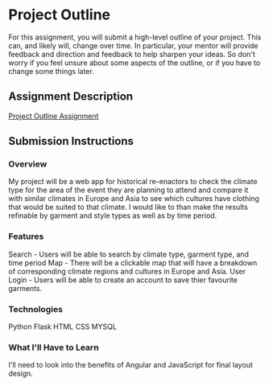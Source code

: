 # Project Outline
For this assignment, you will submit a high-level outline of your project. This can, and likely will, change over time. In particular, your mentor will provide feedback and direction and feedback to help sharpen your ideas. So don't worry if you feel unsure about some aspects of the outline, or if you have to change some things later.

## Assignment Description
[Project Outline Assignment](https://education.launchcode.org/liftoff/assignments/project-outline/)

## Submission Instructions

### Overview

My project will be a web app for historical re-enactors to check the climate type for the area of the event they are planning to attend and compare it with similar climates in Europe and Asia to see which cultures have clothing that would be suited to that climate.  I would like to than make the results refinable by garment and style types as well as by time period.


### Features

Search - Users will be able to search by climate type, garment type, and time period
Map - There will be a clickable map that will have a breakdown of corresponding climate regions and cultures in Europe and Asia.
User Login - Users will be able to create an account to save thier favourite garments.


### Technologies
Python
Flask
HTML
CSS
MYSQL

### What I'll Have to Learn
I'll need to look into the benefits of Angular and JavaScript for final layout design.


